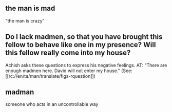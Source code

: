 ## the man is mad ##

"the man is crazy"

## Do I lack madmen, so that you have brought this fellow to behave like one in my presence? Will this fellow really come into my house? ##

Achish asks these questions to express his negative feelings. AT: "There are enough madmen here. David will not enter my house." (See: [[rc://en/ta/man/translate/figs-rquestion]])

## madman ##

someone who acts in an uncontrollable way